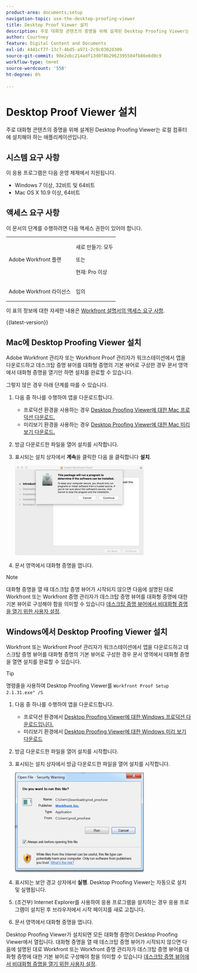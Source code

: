 ```yaml
---
product-area: documents;setup
navigation-topic: use-the-desktop-proofing-viewer
title: Desktop Proof Viewer 설치
description: 주로 대화형 콘텐츠의 증명을 위해 설계된 Desktop Proofing Viewer는 로컬 컴퓨터에 설치해야 하는 애플리케이션입니다.
author: Courtney
feature: Digital Content and Documents
exl-id: 4441cf7f-13c7-4bd5-a971-2c9c0302d309
source-git-commit: 98e2ebc214adf13d0f8b2962395504fb86e6d0c9
workflow-type: tm+mt
source-wordcount: '558'
ht-degree: 0%

---
```


# Desktop Proof Viewer 설치

<!--Audited: 12/2023-->

주로 대화형 콘텐츠의 증명을 위해 설계된 Desktop Proofing Viewer는 로컬 컴퓨터에 설치해야 하는 애플리케이션입니다.

## 시스템 요구 사항

이 응용 프로그램은 다음 운영 체제에서 지원됩니다.

* Windows 7 이상, 32비트 및 64비트
* Mac OS X 10.9 이상, 64비트

## 액세스 요구 사항

이 문서의 단계를 수행하려면 다음 액세스 권한이 있어야 합니다.

<table style="table-layout:auto"> 
 <col> 
 <col> 
 <tbody> 
  <tr> 
   <td role="rowheader">Adobe Workfront 플랜</td> 
   <td> <p>새로 만들기: 모두</p> <p>또는</p> <p>현재: Pro 이상</p> </td> 
  </tr> 
  <tr> 
   <td role="rowheader">Adobe Workfront 라이선스</td> 
   <td> <p>임의</p></td> 
  </tr> 
 </tbody> 
</table>

이 표의 정보에 대한 자세한 내용은 [Workfront 설명서의 액세스 요구 사항](/help/quicksilver/administration-and-setup/add-users/access-levels-and-object-permissions/access-level-requirements-in-documentation.md).

{{latest-version}}

## Mac에 Desktop Proofing Viewer 설치

Adobe Workfront 관리자 또는 Workfront Proof 관리자가 워크스테이션에서 앱을 다운로드하고 데스크탑 증명 뷰어를 대화형 증명의 기본 뷰어로 구성한 경우 문서 영역에서 대화형 증명을 열기만 하면 설치를 완료할 수 있습니다.

그렇지 않은 경우 아래 단계를 따를 수 있습니다.

1. 다음 중 하나를 수행하여 앱을 다운로드합니다.

   * 프로덕션 환경을 사용하는 경우 [Desktop Proofing Viewer에 대한 Mac 프로덕션 다운로드.](https://assets.proofhq.com/nativeviewer/desktop_viewer/Workfront+Proof-2.1.34.pkg)
   * 미리보기 환경을 사용하는 경우 [Desktop Proofing Viewer에 대한 Mac 미리 보기 다운로드.](https://assets.preview.proofhq.com/nativeviewer/desktop_viewer/Workfront+Proof+Preview-2.1.34.pkg)

1. 방금 다운로드한 파일을 열어 설치를 시작합니다.
1. 표시되는 설치 상자에서 **계속**&#x200B;을 클릭한 다음 을 클릭합니다 **설치**.

   ![00000776.png](assets/00000776-350x244.png)

1. 문서 영역에서 대화형 증명을 엽니다.

>[!NOTE]
>
>대화형 증명을 열 때 데스크탑 증명 뷰어가 시작되지 않으면 다음에 설명된 대로 Workfront 또는 Workfront 증명 관리자가 데스크탑 증명 뷰어를 대화형 증명에 대한 기본 뷰어로 구성해야 함을 의미할 수 있습니다 [데스크탑 증명 뷰어에서 비대화형 증명을 열기 위한 사용자 설정](../../../workfront-proof/wp-work-proofsfiles/review-proofs-dpv/destop-proofing-viewer.md#user-setting-for-opening-non-interactive-proofs-in-the-desktop-proofing-viewer).

## Windows에서 Desktop Proofing Viewer 설치

Workfront 또는 Workfront Proof 관리자가 워크스테이션에서 앱을 다운로드하고 데스크탑 증명 뷰어를 대화형 증명의 기본 뷰어로 구성한 경우 문서 영역에서 대화형 증명을 열면 설치를 완료할 수 있습니다.

>[!TIP]
>
>명령줄을 사용하여 Desktop Proofing Viewer를 `Workfront Proof Setup 2.1.31.exe" /S`

1. 다음 중 하나를 수행하여 앱을 다운로드합니다.

   * 프로덕션 환경에서 [Desktop Proofing Viewer에 대한 Windows 프로덕션 다운로드입니다.](https://assets.proofhq.com/nativeviewer/desktop_viewer/Workfront+Proof+Setup+2.1.32.exe)
   * 미리보기 환경에서 [Desktop Proofing Viewer에 대한 Windows 미리 보기 다운로드](https://assets.preview.proofhq.com/nativeviewer/desktop_viewer/Workfront+Proof+Preview+Setup+2.1.32.exe)

1. 방금 다운로드한 파일을 열어 설치를 시작합니다.
1. 표시되는 설치 상자에서 방금 다운로드한 파일을 열어 설치를 시작합니다.

   ![Screen_Shot_2018-05-02_at_10.56.55_AM.png](assets/screen-shot-2018-05-02-at-10.56.55-am-350x271.png)

1. 표시되는 보안 경고 상자에서 **실행**. Desktop Proofing Viewer는 자동으로 설치 및 실행됩니다.
1. (조건부) Internet Explorer를 사용하여 응용 프로그램을 설치하는 경우 응용 프로그램이 설치된 후 브라우저에서 시작 페이지를 새로 고칩니다.
1. 문서 영역에서 대화형 증명을 엽니다.

Desktop Proofing Viewer가 설치되면 모든 대화형 증명이 Desktop Proofing Viewer에서 열립니다. 대화형 증명을 열 때 데스크탑 증명 뷰어가 시작되지 않으면 다음에 설명된 대로 Workfront 또는 Workfront 증명 관리자가 데스크탑 증명 뷰어를 대화형 증명에 대한 기본 뷰어로 구성해야 함을 의미할 수 있습니다 [데스크탑 증명 뷰어에서 비대화형 증명을 열기 위한 사용자 설정](../../../workfront-proof/wp-work-proofsfiles/review-proofs-dpv/destop-proofing-viewer.md#user-setting-for-launching-non-interactive-proofs).
